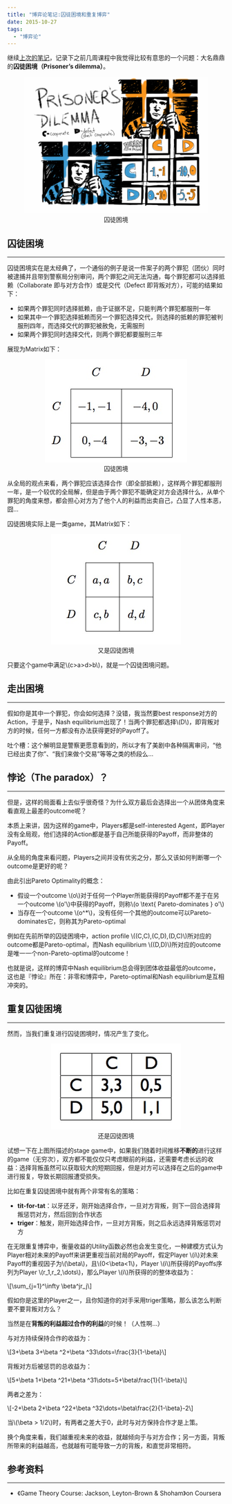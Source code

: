 ```yaml
---
title: "博弈论笔记:囚徒困境和重复博弈"
date: 2015-10-27
tags: 
  - "博弈论"
---
```



继续[上次的笔记](/posts/2015-10-*-%e5%8d%9a%e5%bc%88%e8%ae%ba%e7%ac%94%e8%ae%b0normal-form-game-and-nash-equilibrium/)，记录下之前几周课程中我觉得比较有意思的一个问题：大名鼎鼎的**囚徒困境（Prisoner’s dilemma）**。

<figure style="text-align: center;">
  <img src="/assets/images/8245423564_0efd54b09c_b.jpg" alt="囚徒困境" />
  <figcaption>囚徒困境</figcaption>
</figure>

<!--more-->

## 囚徒困境

* * *

囚徒困境实在是太经典了，一个通俗的例子是说一件案子的两个罪犯（团伙）同时被逮捕并且带到警察局分别审问，两个罪犯之间无法沟通，每个罪犯都可以选择抵赖（Collaborate 即与对方合作）或是交代（Defect 即背叛对方），可能的结果如下：

- 如果两个罪犯同时选择抵赖，由于证据不足，只能判两个罪犯都服刑一年
- 如果其中一个罪犯选择抵赖而另一个罪犯选择交代，则选择的抵赖的罪犯被判服刑四年，而选择交代的罪犯被赦免，无需服刑
- 如果两个罪犯同时选择交代，则两个罪犯都要服刑三年

展现为Matrix如下：

<figure style="text-align: center;">
  <img src="/assets/images/pd3.jpg" alt="囚徒困境" />
  <figcaption>囚徒困境</figcaption>
</figure>

从全局的观点来看，两个罪犯应该选择合作（即全部抵赖），这样两个罪犯都服刑一年，是一个较优的全局解，但是由于两个罪犯不能确定对方会选择什么，从单个罪犯的角度来想，都会担心对方为了他个人的利益而出卖自己，凸显了人性本恶，囧...

囚徒困境实际上是一类game，其Matrix如下：

<figure style="text-align: center;">
  <img src="/assets/images/pd2.jpg" alt="又是囚徒困境" />
  <figcaption>又是囚徒困境</figcaption>
</figure>

只要这个game中满足\\(c>a>d>b\\)，就是一个囚徒困境问题。

## 走出困境

* * *

假如你是其中一个罪犯，你会如何选择？没错，我当然要best response对方的Action，于是乎，Nash equilibrium出现了！当两个罪犯都选择\\(D\\)，即背叛对方的时候，任何一方都没有办法获得更好的Payoff了。

吐个槽：这个解明显是警察更愿意看到的，所以才有了美剧中各种隔离审问，“他已经出卖了你”、“我们来做个交易”等等之类的桥段么...

## 悖论（The paradox）？

* * *

但是，这样的局面看上去似乎很奇怪？为什么双方最后会选择出一个从团体角度来看直观上最差的outcome呢？

本质上来讲，因为这样的game中，Players都是self-interested Agent，即Player没有全局观，他们选择的Action都是基于自己所能获得的Payoff，而非整体的Payoff。

从全局的角度来看问题，Players之间并没有优劣之分，那么又该如何判断哪一个outcome是更好的呢？

由此引出Pareto Optimality的概念：

- 假设一个outcome \\(o\\)对于任何一个Player所能获得的Payoff都不差于在另一个outcome \\(o'\\)中获得的Payoff，则称\\(o \\text{ Pareto-dominates } o'\\)
- 当存在一个outcome \\(o^\*\\)，没有任何一个其他的outcome可以Pareto-dominates它，则称其为Pareto-optimal

例如在先前所举的囚徒困境中，action profile \\((C,C),(C,D),(D,C)\\)所对应的outcome都是Pareto-optimal，而Nash equilibrium \\((D,D)\\)所对应的outcome是唯一一个non-Pareto-optimal的outcome！

也就是说，这样的博弈中Nash equilibrium总会得到团体收益最低的outcome，这也是『悖论』所在：非零和博弈中，Pareto-optimal和Nash equilibrium是互相冲突的。

## 重复囚徒困境

* * *

然而，当我们重复进行囚徒困境时，情况产生了变化。

<figure style="text-align: center;">
  <img src="/assets/images/pd.jpg" alt="还是囚徒困境" />
  <figcaption>还是囚徒困境</figcaption>
</figure>

试想一下在上图所描述的stage game中，如果我们随着时间推移**不断的**进行这样的game（无穷次），双方都不能仅仅只考虑眼前的利益，还需要考虑长远的收益：选择背叛虽然可以获取较大的短期回报，但是对方可以选择在之后的game中进行报复，导致长期回报遭受损失。

比如在重复囚徒困境中就有两个非常有名的策略：

- **tit-for-tat**：以牙还牙，刚开始选择合作，一旦对方背叛，则下一回合选择背叛惩罚对方，然后回到合作状态
- **triger**：触发，刚开始选择合作，一旦对方背叛，则之后永远选择背叛惩罚对方

在无限重复博弈中，衡量收益的Utility函数必然也会发生变化，一种建模方式认为Player相对未来的Payoff来讲更重视当前对局的Payoff，假定Player \\(i\\)对未来Payoff的重视因子为\\(\\beta\\)，且\\(0<\\beta<1\\)，Player \\(i\\)所获得的Payoffs序列为Player \\(r\_1,r\_2,\\dots\\)，那么Player \\(i\\)所获得的的整体收益为：

\\\[\\sum\_{j=1}^\\infty \\beta^jr\_j\\\]

假如你是这里的Player之一，且你知道你的对手采用triger策略，那么该怎么判断要不要背叛对方么？

当然是在**背叛的利益超过合作的利益**的时候！（人性啊...）

与对方持续保持合作的收益为：

\\\[3+\\beta 3+\\beta ^2+\\beta ^33\\dots=\\frac{3}{1-\\beta}\\\]

背叛对方后被惩罚的总收益为：

\\\[5+\\beta 1+\\beta ^21+\\beta ^31\\dots=5+\\beta\\frac{1}{1-\\beta}\\\]

两者之差为：

\\\[-2+\\beta 2+\\beta ^22+\\beta ^32\\dots=\\beta\\frac{2}{1-\\beta}-2\\\]

当\\(\\beta > 1/2\\)时，有两者之差大于0，此时与对方保持合作才是上策。

换个角度来看，我们越重视未来的收益，就越倾向于与对方合作；另一方面，背叛所带来的利益越高，也就越有可能导致一方的背叛，和直觉非常相符。

## 参考资料

* * *

- 《Game Theory Course: Jackson, Leyton-Brown & Shoham》on Coursera
